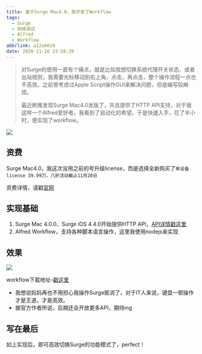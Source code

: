 ```yaml
---
title: 基于Surge Mac4.0，我开发了Workflow
tags:
  - Surge
  - 网络调试
  - Alfred
  - Workflow
abbrlink: a12a6619
date: 2020-11-16 23:58:29
---
```

> 对Surge的使用一直有个痛点，就是比如我想切换系统代理开关状态，或者出站规则，我需要光标移动到右上角，点击，再点击，整个操作流程一点也不高效。之前曾考虑过Apple Script操作GUI来解决问题，但是编写较麻烦。
> 
> 最近刷推发现Surge Mac4.0发版了，并且提供了HTTP API支持，对于我这样一个Alfred爱好者，我看到了自动化的希望。于是快速入手，花了半小时，便实现了workflow。

![](https://static.1991421.cn/2020/2020-11-17-000725.jpeg)

## 资费

Surge Mac4.0，我这次没用之前的号升级license，而是选择全新购买了`单设备license 39.99刀，八折活动截止11月20日`

资费详情，请戳[官网](https://nssurge.com/)

## 实现基础
1. Surge Mac 4.0.0、Surge iOS 4.4.0开始提供HTTP API，[API详情戳这里](https://manual.nssurge.com/others/http-api.html)
2. Alfred Workflow，支持各种脚本语言操作，这里我使用nodejs来实现

## 效果

![](https://static.1991421.cn/2020/2020-11-17-000148.gif)

workflow下载地址-[戳这里](https://github.com/alanhg/alfred-workflows/blob/master/surge/Surge.alfredworkflow)

- 我想说妈妈再也不用担心我操作Surge抵消了，对于IT人来说，键盘一顿操作才是王道，才是高效。
- 据官方作者所说，后期还会开放更多API，期待ing

## 写在最后

如上实现后，即可高效切换Surge的功能模式了，perfect！
